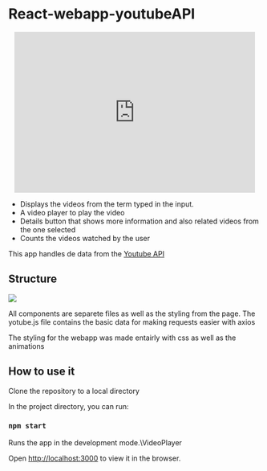 # React-webapp-youtubeAPI


<div align=center>
<iframe src="https://giphy.com/embed/SIwZOPn0E9nt9BNAo2" width="480" height="320" frameBorder="0" class="giphy-embed" allowFullScreen></iframe><p></p>
</div>


 - Displays the videos from the term typed in the input. 
 - A video player to play the video
 - Details button that shows more information and also related videos from the one selected
 - Counts the videos watched by the user


 This app handles de data from the [Youtube API](https://developers.google.com/youtube/v3) 

## Structure
<img src='https://i.imgur.com/9qxpjjp.png'/>

All components are separete files as well as the styling from the page. 
The yotube.js file contains the basic data for making requests easier with axios


The styling for the webapp was made entairly with css as well as the animations

## How to use it

Clone the repository to a local directory

In the project directory, you can run:

### `npm start`

Runs the app in the development mode.\VideoPlayer

Open [http://localhost:3000](http://localhost:3000) to view it in the browser.
